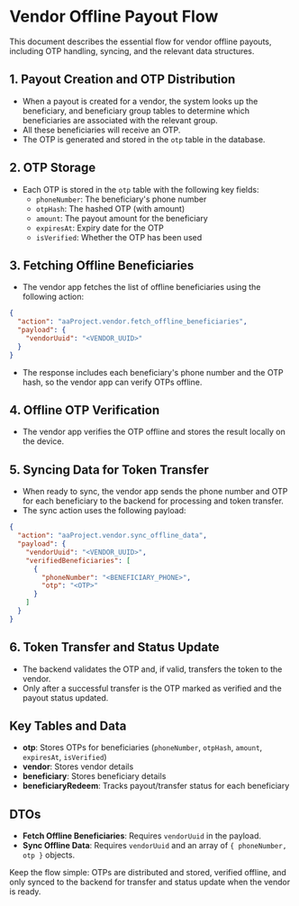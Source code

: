 # Vendor Offline Payout Flow

This document describes the essential flow for vendor offline payouts, including OTP handling, syncing, and the relevant data structures.

## 1. Payout Creation and OTP Distribution

- When a payout is created for a vendor, the system looks up the beneficiary, and beneficiary group tables to determine which beneficiaries are associated with the relevant group.
- All these beneficiaries will receive an OTP.
- The OTP is generated and stored in the `otp` table in the database.

## 2. OTP Storage

- Each OTP is stored in the `otp` table with the following key fields:
  - `phoneNumber`: The beneficiary's phone number
  - `otpHash`: The hashed OTP (with amount)
  - `amount`: The payout amount for the beneficiary
  - `expiresAt`: Expiry date for the OTP
  - `isVerified`: Whether the OTP has been used

## 3. Fetching Offline Beneficiaries

- The vendor app fetches the list of offline beneficiaries using the following action:

```json
{
  "action": "aaProject.vendor.fetch_offline_beneficiaries",
  "payload": {
    "vendorUuid": "<VENDOR_UUID>"
  }
}
```

- The response includes each beneficiary's phone number and the OTP hash, so the vendor app can verify OTPs offline.

## 4. Offline OTP Verification

- The vendor app verifies the OTP offline and stores the result locally on the device.

## 5. Syncing Data for Token Transfer

- When ready to sync, the vendor app sends the phone number and OTP for each beneficiary to the backend for processing and token transfer.
- The sync action uses the following payload:

```json
{
  "action": "aaProject.vendor.sync_offline_data",
  "payload": {
    "vendorUuid": "<VENDOR_UUID>",
    "verifiedBeneficiaries": [
      {
        "phoneNumber": "<BENEFICIARY_PHONE>",
        "otp": "<OTP>"
      }
    ]
  }
}
```

## 6. Token Transfer and Status Update

- The backend validates the OTP and, if valid, transfers the token to the vendor.
- Only after a successful transfer is the OTP marked as verified and the payout status updated.

## Key Tables and Data

- **otp**: Stores OTPs for beneficiaries (`phoneNumber`, `otpHash`, `amount`, `expiresAt`, `isVerified`)
- **vendor**: Stores vendor details
- **beneficiary**: Stores beneficiary details
- **beneficiaryRedeem**: Tracks payout/transfer status for each beneficiary

## DTOs

- **Fetch Offline Beneficiaries**: Requires `vendorUuid` in the payload.
- **Sync Offline Data**: Requires `vendorUuid` and an array of `{ phoneNumber, otp }` objects.

Keep the flow simple: OTPs are distributed and stored, verified offline, and only synced to the backend for transfer and status update when the vendor is ready.
